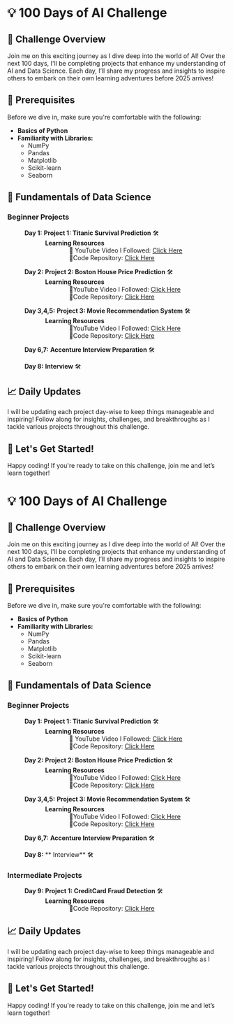 # 💡 100 Days of AI Challenge

## 🚀 Challenge Overview
Join me on this exciting journey as I dive deep into the world of AI! Over the next 100 days, I'll be completing projects that enhance my understanding of AI and Data Science. Each day, I’ll share my progress and insights to inspire others to embark on their own learning adventures before 2025 arrives!

## 🎯 Prerequisites
Before we dive in, make sure you're comfortable with the following:

- **Basics of Python**
- **Familiarity with Libraries:**
  - NumPy
  - Pandas
  - Matplotlib
  - Scikit-learn
  - Seaborn

## 📅 Fundamentals of Data Science

### Beginner Projects

&nbsp;&nbsp;&nbsp;&nbsp;&nbsp;&nbsp;&nbsp;&nbsp;&nbsp;&nbsp;**Day 1:** **Project 1: Titanic Survival Prediction** 🛠️  
&nbsp;&nbsp;&nbsp;&nbsp;&nbsp;&nbsp;&nbsp;&nbsp;&nbsp;&nbsp;&nbsp;&nbsp;&nbsp;&nbsp;&nbsp;&nbsp;&nbsp;&nbsp;&nbsp;&nbsp;&nbsp;&nbsp;**Learning Resources**  
&nbsp;&nbsp;&nbsp;&nbsp;&nbsp;&nbsp;&nbsp;&nbsp;&nbsp;&nbsp;&nbsp;&nbsp;&nbsp;&nbsp;&nbsp;&nbsp;&nbsp;&nbsp;&nbsp;&nbsp;&nbsp;&nbsp;&nbsp;&nbsp;&nbsp;&nbsp;&nbsp;&nbsp;&nbsp;&nbsp;&nbsp;&nbsp;&nbsp;&nbsp;&nbsp;&nbsp;🎥 YouTube Video I Followed: [Click Here](https://youtu.be/Lgp14y9-U74?si=3bjJ13ATSHX9ueir)  
&nbsp;&nbsp;&nbsp;&nbsp;&nbsp;&nbsp;&nbsp;&nbsp;&nbsp;&nbsp;&nbsp;&nbsp;&nbsp;&nbsp;&nbsp;&nbsp;&nbsp;&nbsp;&nbsp;&nbsp;&nbsp;&nbsp;&nbsp;&nbsp;&nbsp;&nbsp;&nbsp;&nbsp;&nbsp;&nbsp;&nbsp;&nbsp;&nbsp;&nbsp;&nbsp;&nbsp;🔗Code Repository: [Click Here](https://github.com/roshni33/100-days-of-AI/tree/main)


&nbsp;&nbsp;&nbsp;&nbsp;&nbsp;&nbsp;&nbsp;&nbsp;&nbsp;&nbsp;**Day 2:** **Project 2: Boston House Price Prediction** 🛠️  
&nbsp;&nbsp;&nbsp;&nbsp;&nbsp;&nbsp;&nbsp;&nbsp;&nbsp;&nbsp;&nbsp;&nbsp;&nbsp;&nbsp;&nbsp;&nbsp;&nbsp;&nbsp;&nbsp;&nbsp;&nbsp;&nbsp;**Learning Resources**  
&nbsp;&nbsp;&nbsp;&nbsp;&nbsp;&nbsp;&nbsp;&nbsp;&nbsp;&nbsp;&nbsp;&nbsp;&nbsp;&nbsp;&nbsp;&nbsp;&nbsp;&nbsp;&nbsp;&nbsp;&nbsp;&nbsp;&nbsp;&nbsp;&nbsp;&nbsp;&nbsp;&nbsp;&nbsp;&nbsp;&nbsp;&nbsp;&nbsp;&nbsp;&nbsp;&nbsp;🎥YouTube Video I Followed: [Click Here](https://youtu.be/fw5rkjq4Tfo?si=_MmHrZz1WCKH6ge4)  
&nbsp;&nbsp;&nbsp;&nbsp;&nbsp;&nbsp;&nbsp;&nbsp;&nbsp;&nbsp;&nbsp;&nbsp;&nbsp;&nbsp;&nbsp;&nbsp;&nbsp;&nbsp;&nbsp;&nbsp;&nbsp;&nbsp;&nbsp;&nbsp;&nbsp;&nbsp;&nbsp;&nbsp;&nbsp;&nbsp;&nbsp;&nbsp;&nbsp;&nbsp;&nbsp;&nbsp;🔗Code Repository: [Click Here](https://github.com/roshni33/100-days-of-AI/tree/main)

&nbsp;&nbsp;&nbsp;&nbsp;&nbsp;&nbsp;&nbsp;&nbsp;&nbsp;&nbsp;**Day 3,4,5:** **Project 3: Movie Recommendation System** 🛠️  
&nbsp;&nbsp;&nbsp;&nbsp;&nbsp;&nbsp;&nbsp;&nbsp;&nbsp;&nbsp;&nbsp;&nbsp;&nbsp;&nbsp;&nbsp;&nbsp;&nbsp;&nbsp;&nbsp;&nbsp;&nbsp;&nbsp;**Learning Resources**  
&nbsp;&nbsp;&nbsp;&nbsp;&nbsp;&nbsp;&nbsp;&nbsp;&nbsp;&nbsp;&nbsp;&nbsp;&nbsp;&nbsp;&nbsp;&nbsp;&nbsp;&nbsp;&nbsp;&nbsp;&nbsp;&nbsp;&nbsp;&nbsp;&nbsp;&nbsp;&nbsp;&nbsp;&nbsp;&nbsp;&nbsp;&nbsp;&nbsp;&nbsp;&nbsp;&nbsp;🎥YouTube Video I Followed: [Click Here](https://youtu.be/7rEagFH9tQg?si=PKmOpqgU3n4KPLZA)  
&nbsp;&nbsp;&nbsp;&nbsp;&nbsp;&nbsp;&nbsp;&nbsp;&nbsp;&nbsp;&nbsp;&nbsp;&nbsp;&nbsp;&nbsp;&nbsp;&nbsp;&nbsp;&nbsp;&nbsp;&nbsp;&nbsp;&nbsp;&nbsp;&nbsp;&nbsp;&nbsp;&nbsp;&nbsp;&nbsp;&nbsp;&nbsp;&nbsp;&nbsp;&nbsp;&nbsp;🔗Code Repository: [Click Here](https://github.com/roshni33/100-days-of-AI/tree/main)

&nbsp;&nbsp;&nbsp;&nbsp;&nbsp;&nbsp;&nbsp;&nbsp;&nbsp;&nbsp;**Day 6,7:** **Accenture Interview Preparation** 🛠️  

&nbsp;&nbsp;&nbsp;&nbsp;&nbsp;&nbsp;&nbsp;&nbsp;&nbsp;&nbsp;**Day 8:** **Interview** 🛠️ 



## 📈 Daily Updates
I will be updating each project day-wise to keep things manageable and inspiring! Follow along for insights, challenges, and breakthroughs as I tackle various projects throughout this challenge.

## 🙌 Let's Get Started!
Happy coding! If you're ready to take on this challenge, join me and let’s learn together!
# 💡 100 Days of AI Challenge

## 🚀 Challenge Overview
Join me on this exciting journey as I dive deep into the world of AI! Over the next 100 days, I'll be completing projects that enhance my understanding of AI and Data Science. Each day, I’ll share my progress and insights to inspire others to embark on their own learning adventures before 2025 arrives!

## 🎯 Prerequisites
Before we dive in, make sure you're comfortable with the following:

- **Basics of Python**
- **Familiarity with Libraries:**
  - NumPy
  - Pandas
  - Matplotlib
  - Scikit-learn
  - Seaborn

## 📅 Fundamentals of Data Science

### Beginner Projects

&nbsp;&nbsp;&nbsp;&nbsp;&nbsp;&nbsp;&nbsp;&nbsp;&nbsp;&nbsp;**Day 1:** **Project 1: Titanic Survival Prediction** 🛠️  
&nbsp;&nbsp;&nbsp;&nbsp;&nbsp;&nbsp;&nbsp;&nbsp;&nbsp;&nbsp;&nbsp;&nbsp;&nbsp;&nbsp;&nbsp;&nbsp;&nbsp;&nbsp;&nbsp;&nbsp;&nbsp;&nbsp;**Learning Resources**  
&nbsp;&nbsp;&nbsp;&nbsp;&nbsp;&nbsp;&nbsp;&nbsp;&nbsp;&nbsp;&nbsp;&nbsp;&nbsp;&nbsp;&nbsp;&nbsp;&nbsp;&nbsp;&nbsp;&nbsp;&nbsp;&nbsp;&nbsp;&nbsp;&nbsp;&nbsp;&nbsp;&nbsp;&nbsp;&nbsp;&nbsp;&nbsp;&nbsp;&nbsp;&nbsp;&nbsp;🎥 YouTube Video I Followed: [Click Here](https://youtu.be/Lgp14y9-U74?si=3bjJ13ATSHX9ueir)  
&nbsp;&nbsp;&nbsp;&nbsp;&nbsp;&nbsp;&nbsp;&nbsp;&nbsp;&nbsp;&nbsp;&nbsp;&nbsp;&nbsp;&nbsp;&nbsp;&nbsp;&nbsp;&nbsp;&nbsp;&nbsp;&nbsp;&nbsp;&nbsp;&nbsp;&nbsp;&nbsp;&nbsp;&nbsp;&nbsp;&nbsp;&nbsp;&nbsp;&nbsp;&nbsp;&nbsp;🔗Code Repository: [Click Here](https://github.com/roshni33/100-days-of-AI/tree/main)


&nbsp;&nbsp;&nbsp;&nbsp;&nbsp;&nbsp;&nbsp;&nbsp;&nbsp;&nbsp;**Day 2:** **Project 2: Boston House Price Prediction** 🛠️  
&nbsp;&nbsp;&nbsp;&nbsp;&nbsp;&nbsp;&nbsp;&nbsp;&nbsp;&nbsp;&nbsp;&nbsp;&nbsp;&nbsp;&nbsp;&nbsp;&nbsp;&nbsp;&nbsp;&nbsp;&nbsp;&nbsp;**Learning Resources**  
&nbsp;&nbsp;&nbsp;&nbsp;&nbsp;&nbsp;&nbsp;&nbsp;&nbsp;&nbsp;&nbsp;&nbsp;&nbsp;&nbsp;&nbsp;&nbsp;&nbsp;&nbsp;&nbsp;&nbsp;&nbsp;&nbsp;&nbsp;&nbsp;&nbsp;&nbsp;&nbsp;&nbsp;&nbsp;&nbsp;&nbsp;&nbsp;&nbsp;&nbsp;&nbsp;&nbsp;🎥YouTube Video I Followed: [Click Here](https://youtu.be/fw5rkjq4Tfo?si=_MmHrZz1WCKH6ge4)  
&nbsp;&nbsp;&nbsp;&nbsp;&nbsp;&nbsp;&nbsp;&nbsp;&nbsp;&nbsp;&nbsp;&nbsp;&nbsp;&nbsp;&nbsp;&nbsp;&nbsp;&nbsp;&nbsp;&nbsp;&nbsp;&nbsp;&nbsp;&nbsp;&nbsp;&nbsp;&nbsp;&nbsp;&nbsp;&nbsp;&nbsp;&nbsp;&nbsp;&nbsp;&nbsp;&nbsp;🔗Code Repository: [Click Here](https://github.com/roshni33/100-days-of-AI/tree/main)

&nbsp;&nbsp;&nbsp;&nbsp;&nbsp;&nbsp;&nbsp;&nbsp;&nbsp;&nbsp;**Day 3,4,5:** **Project 3: Movie Recommendation System** 🛠️  
&nbsp;&nbsp;&nbsp;&nbsp;&nbsp;&nbsp;&nbsp;&nbsp;&nbsp;&nbsp;&nbsp;&nbsp;&nbsp;&nbsp;&nbsp;&nbsp;&nbsp;&nbsp;&nbsp;&nbsp;&nbsp;&nbsp;**Learning Resources**  
&nbsp;&nbsp;&nbsp;&nbsp;&nbsp;&nbsp;&nbsp;&nbsp;&nbsp;&nbsp;&nbsp;&nbsp;&nbsp;&nbsp;&nbsp;&nbsp;&nbsp;&nbsp;&nbsp;&nbsp;&nbsp;&nbsp;&nbsp;&nbsp;&nbsp;&nbsp;&nbsp;&nbsp;&nbsp;&nbsp;&nbsp;&nbsp;&nbsp;&nbsp;&nbsp;&nbsp;🎥YouTube Video I Followed: [Click Here](https://youtu.be/7rEagFH9tQg?si=PKmOpqgU3n4KPLZA)  
&nbsp;&nbsp;&nbsp;&nbsp;&nbsp;&nbsp;&nbsp;&nbsp;&nbsp;&nbsp;&nbsp;&nbsp;&nbsp;&nbsp;&nbsp;&nbsp;&nbsp;&nbsp;&nbsp;&nbsp;&nbsp;&nbsp;&nbsp;&nbsp;&nbsp;&nbsp;&nbsp;&nbsp;&nbsp;&nbsp;&nbsp;&nbsp;&nbsp;&nbsp;&nbsp;&nbsp;🔗Code Repository: [Click Here](https://github.com/roshni33/100-days-of-AI/tree/main)

&nbsp;&nbsp;&nbsp;&nbsp;&nbsp;&nbsp;&nbsp;&nbsp;&nbsp;&nbsp;**Day 6,7:** **Accenture Interview Preparation** 🛠️  

&nbsp;&nbsp;&nbsp;&nbsp;&nbsp;&nbsp;&nbsp;&nbsp;&nbsp;&nbsp;**Day 8:** ** Interview** 🛠️ 

### Intermediate Projects

&nbsp;&nbsp;&nbsp;&nbsp;&nbsp;&nbsp;&nbsp;&nbsp;&nbsp;&nbsp;**Day 9:** **Project 1: CreditCard Fraud Detection** 🛠️  
&nbsp;&nbsp;&nbsp;&nbsp;&nbsp;&nbsp;&nbsp;&nbsp;&nbsp;&nbsp;&nbsp;&nbsp;&nbsp;&nbsp;&nbsp;&nbsp;&nbsp;&nbsp;&nbsp;&nbsp;&nbsp;&nbsp;**Learning Resources**  
&nbsp;&nbsp;&nbsp;&nbsp;&nbsp;&nbsp;&nbsp;&nbsp;&nbsp;&nbsp;&nbsp;&nbsp;&nbsp;&nbsp;&nbsp;&nbsp;&nbsp;&nbsp;&nbsp;&nbsp;&nbsp;&nbsp;&nbsp;&nbsp;&nbsp;&nbsp;&nbsp;&nbsp;&nbsp;&nbsp;&nbsp;&nbsp;&nbsp;&nbsp;&nbsp;&nbsp;🔗Code Repository: [Click Here](https://github.com/roshni33/100-days-of-AI/tree/main)

## 📈 Daily Updates
I will be updating each project day-wise to keep things manageable and inspiring! Follow along for insights, challenges, and breakthroughs as I tackle various projects throughout this challenge.

## 🙌 Let's Get Started!
Happy coding! If you're ready to take on this challenge, join me and let’s learn together!
